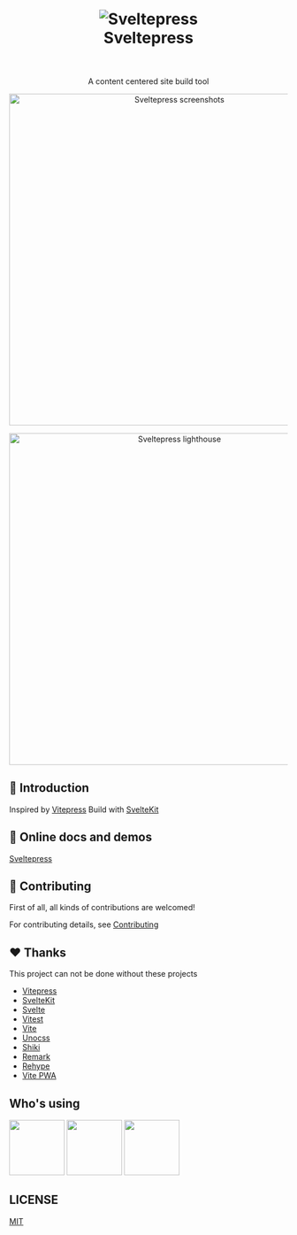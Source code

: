 <h1 align="center">
  <br>
 <img align="center" alt="Sveltepress" src="./packages/docs-site/static/android-chrome-192x192.png" />
  <br>
  Sveltepress
  <br>
  <br>
</h1>

<p align="center">
A content centered site build tool
</p>

<p align="center">
  <a href="https://sveltepress.site/" target="_blank" rel="noopener noreferrer" >
    <img src="./assets/site.png" alt="Sveltepress screenshots" width="600" height="auto">
  </a>
</p>

<p align="center">
  <a href="https://sveltepress.site/" target="_blank" rel="noopener noreferrer" >
    <img src="./asset/../assets/lighthouse.png" alt="Sveltepress lighthouse" width="600" height="auto">
  </a>
</p>

## :pizza: Introduction

Inspired by [Vitepress](https://vitepress.vuejs.org/)
Build with [SvelteKit](https://kit.svelte.dev/)

## :bookmark_tabs: Online docs and demos

[Sveltepress](https://sveltepress.site/)

## :pray: Contributing

First of all, all kinds of contributions are welcomed!

For contributing details, see [Contributing](./CONTRIBUTING.md)

## :heart: Thanks

This project can not be done without these projects

* [Vitepress](https://vitepress.vuejs.org/)
* [SvelteKit](https://kit.svelte.dev/)
* [Svelte](https://svelte.dev/)
* [Vitest](https://vitest.dev/)
* [Vite](https://vitejs.dev/)
* [Unocss](https://github.com/unocss/unocss)
* [Shiki](https://github.com/shikijs/shiki)
* [Remark](https://github.com/remarkjs/remark)
* [Rehype](https://github.com/rehypejs/rehype)
* [Vite PWA](https://github.com/vite-pwa/docs)

## Who's using

[<img src="https://avatars.githubusercontent.com/u/49562229?s=200&v=4" style="width:100px;" />](https://github.com/kryptokrona/kryptokrona-kotlin-sdk)
[<img src="https://svelte.casual-ui.site/logo@3x.png" style="width:100px;" />](https://svelte.casual-ui.site/)
[<img src="https://svelte-u.vercel.app/logo.png" style="width:100px;" />](https://svelte-u.vercel.app/)

## LICENSE

[MIT](./LICENSE)
